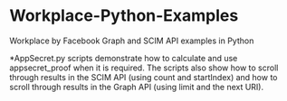 # Workplace-Python-Examples
Workplace by Facebook Graph and SCIM API examples in Python

*AppSecret.py scripts demonstrate how to calculate and use appsecret_proof when it is required. 
The scripts also show how to scroll through results in the SCIM API (using count and startIndex) and how to 
scroll through results in the Graph API (using limit and the next URI).
